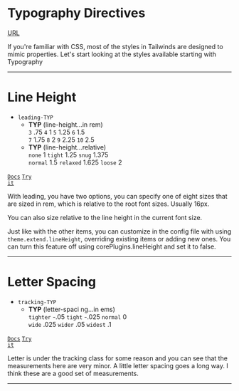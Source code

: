 <!-- .slide: data-state="layout-title" class="bg-dark"-->


# Typography Directives

<div class="slide-link"><a href="URL"><i class="fab fa-slideshare"></i> URL</a></div>

> >

If you're familiar with CSS, most of the styles in Tailwinds are designed to mimic properties. Let's start looking at the styles available starting with Typography

---

<!-- .slide: data-state="layout-code-list" -->

# Line Height

- `leading-TYP`
  - **TYP** (line-height...in rem)<br>
  `3` .75 `4` 1 `5` 1.25 `6` 1.5<br>`7` 1.75 `8` 2 `9` 2.25 `10` 2.5
  - **TYP** (line-height...relative)<br>
  `none`  1 `tight` 1.25 `snug`  1.375<br>`normal`  1.5 `relaxed` 1.625 `loose` 2

<a href="https://tailwindcss.com/docs/line-height" target="_blank"><code class="code-exciting">Docs</code></a> <a href="https://codepen.io/planetoftheweb/pen/MWjWwwY?editors=1000" target="_blank"><code class="code-royal">Try it</code></a>

> >

With leading, you have two options, you can specify one of eight sizes that are sized in rem, which is relative to the root font sizes. Usually 16px.

You can also size relative to the line height in the current font size.

Just like with the other items, you can customize in the config file with using `theme.extend.lineHeight`, overriding existing items or adding new ones. You can turn this feature off using corePlugins.lineHeight and set it to false.

---

<!-- .slide: data-state="layout-code-list" -->

# Letter Spacing

- `tracking-TYP`
  - **TYP** (letter-spaci ng...in ems)<br> 
  `tighter` -.05 `tight` -.025 `normal` 0<br>`wide` .025 `wider` .05 `widest` .1

<a href="https://tailwindcss.com/docs/letter-spacing" target="_blank"><code class="code-exciting">Docs</code></a> <a href="https://codepen.io/planetoftheweb/pen/GRjRgvv?editors=1000" target="_blank"><code class="code-royal">Try it</code></a>

> >

Letter is under the tracking class for some reason and you can see that the measurements here are very minor. A little letter spacing goes a long way. I think these are a good set of measurements.

---

<!-- .slide: data-state="layout-title" data-transition="zoom" class="bg-dark"-->

